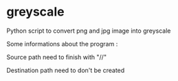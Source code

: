 # greyscale
Python script to convert png and jpg image into greyscale

Some informations about the program :

Source path need to finish with "//"

Destination path need to don't be created
